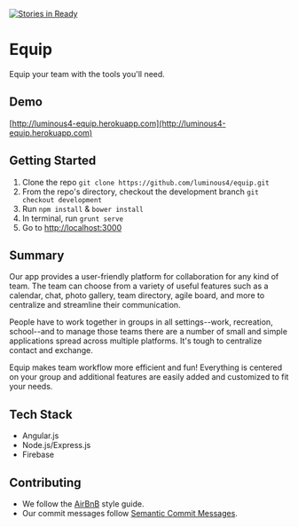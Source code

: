 [![Stories in Ready](https://badge.waffle.io/luminous4/equip.png?label=ready&title=Ready)](https://waffle.io/luminous4/equip)
# Equip #

Equip your team with the tools you'll need.

## Demo ##
[http://luminous4-equip.herokuapp.com](http://luminous4-equip.herokuapp.com)

## Getting Started ##
1. Clone the repo `git clone https://github.com/luminous4/equip.git`
2. From the repo's directory, checkout the development branch `git checkout development`
3. Run `npm install` & `bower install`
5. In terminal, run `grunt serve`
6. Go to [http://localhost:3000](http://localhost:3000)

## Summary ##

Our app provides a user-friendly platform for collaboration for any kind of team. The team can choose from a variety of useful features such as a calendar, chat, photo gallery, team directory, agile board, and more to centralize and streamline their communication.

People have to work together in groups in all settings--work, recreation, school--and to manage those teams there are a number of small and simple applications spread across multiple platforms. It's tough to centralize contact and exchange.

Equip makes team workflow more efficient and fun! Everything is centered on your group and additional features are easily added and customized to fit your needs.

## Tech Stack ##
 - Angular.js
 - Node.js/Express.js
 - Firebase
 
## Contributing ##
 - We follow the [AirBnB](https://github.com/airbnb/javascript/tree/master/es5) style guide.
 - Our commit messages follow [Semantic Commit Messages](http://karma-runner.github.io/0.8/dev/git-commit-msg.html).

